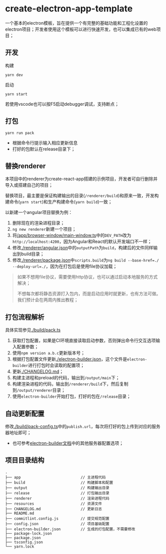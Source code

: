 # create-electron-app-template

一个基本的electron模板，旨在提供一个有完整的基础功能和工程化设置的electron项目；开发者使用这个模板可以进行快速开发，也可以集成已有的web项目；

## 开发
构建
```
yarn dev
```
启动
```
yarn start
```

若使用vscode也可以按F5启动debugger调试，支持断点；

## 打包
```
yarn run pack
```

- 根据命令行提示输入相应更新信息
- 打好的包默认在release目录下；

## 替换renderer

本项目中的renderer为create-react-app搭建的示例项目，开发者可自行删除并导入或搭建自己的项目；

替换项目，最主要是保证构建输出的目录(`/renderer/build`)和原来一致，开发构建命令(`yarn start`)和生产构建命令(`yarn build`)一致；

以新建一个angular项目替换为例：
1. 删除现在的渲染进程目录；
1. `ng new renderer`新建一个项目；
2. 将[/app/browser-window/main-window.ts](/app/browser-window/main-window.ts)中的`DEV_PATH`改为`http://localhost:4200`，因为Angular和React的默认开发端口不一样；
3. 修改[./renderer/angular.json](./renderer/angular.json)中的`outputPath`为`build`，构建后的文件同样输出到build目录；
4. 修改[./renderer/package.json](./renderer/package.json)中`scripts.build`为`ng build --base-href=./ --deploy-url=./`，因为在打包后是使用file协议加载；
   
> 如果不想用file协议，需要使用http协议，也可以通过启动本地服务的方式解决；
>
> 不想每次都将静态资源打入包内，而是启动应用时就更新，也有方法可做。我们预计会在两周内推出教程；

## 打包流程解析

具体实现参见[./build/pack.ts](./build/pack.ts)

1. 获取打包配置，如果是CI环境直接读取启动参数，否则弹出命令行交互选项输入配置参数；
2. 使用`npm version a.b.c`更新版本号；
3. 根据打包配置文件更新[./electron-builder.json](./electron-builder.json)，这个文件是`electron-builder`进行打包时会读取的配置项；
4. 更新[./CHANGELOG.md](./CHANGELOG.md)；
5. 构建主进程和preload的代码，输出到`/output/main`下；
6. 构建渲染进程的代码，输出到`/renderer/build`下，然后复制到`/output/renderer`目录；
7. 使用`electron-builder`开始打包，打好的包在`/release`目录；

## 自动更新配置

修改[./build/pack-config.ts](./build/pack-config.ts)中的`publish.url`，每次将打好的包上传到对应的服务器地址即可；

- 也可参考[electron-builder文档](https://www.electron.build/auto-update)中的其他服务器配置选项；

## 项目目录结构
```
.
├── app                           // 主进程代码
├── build                         // 构建脚本和配置
├── output                        // 构建输出目录
├── release                       // 打包输出目录
├── renderer                      // 渲染进程代码
├── resources                     // 资源文件
├── CHANGELOG.md                  // 更新日志
├── README.md                     
├── commitlint.config.js          // 提交规范配置
├── config.json                   // 项目基础配置
├── electron-builder.json         // 生成的打包配置，不需要修改
├── package-lock.json
├── package.json
├── tsconfig.json
└── yarn.lock
```